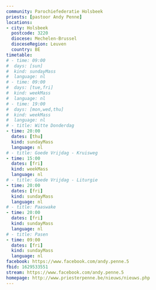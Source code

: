 ```yaml
---
community: Parochiefederatie Holsbeek
priests: [pastoor Andy Penne]
locations:
- city: Holsbeek
  postcode: 3220
  diocese: Mechelen-Brussel
  dioceseRegion: Leuven
  country: BE
timetable:
# - time: 09:00
#  days: [sun]
#  kind: sundayMass
#  language: nl
# - time: 09:00
#  days: [tue,fri]
#  kind: weekMass
#  language: nl
# - time: 19:00
#  days: [mon,wed,thu]
#  kind: weekMass
#  language: nl
# - title: Witte Donderdag
- time: 20:00
  dates: [thu]
  kind: sundayMass
  language: nl
# - title: Goede Vrijdag - Kruisweg
- time: 15:00
  dates: [fri]
  kind: weekMass
  language: nl
# - title: Goede Vrijdag - Liturgie
- time: 20:00
  dates: [fri]
  kind: sundayMass
  language: nl
# - title: Paaswake
- time: 20:00
  dates: [fri]
  kind: sundayMass
  language: nl
# - title: Pasen
- time: 09:00
  dates: [fri]
  kind: sundayMass
  language: nl  
facebook: https://www.facebook.com/andy.penne.5
fbid: 1629533551
stream: https://www.facebook.com/andy.penne.5
homepage: http://www.priesterpenne.be/nieuws/nieuws.php
---
```

